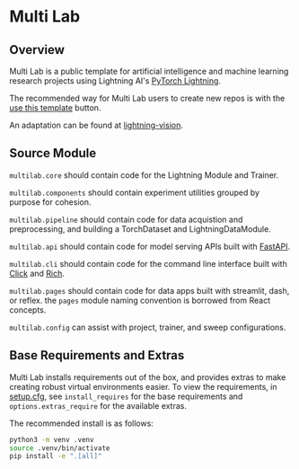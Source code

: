 # Multi Lab

## Overview

Multi Lab is a public template for artificial intelligence and machine learning research projects using Lightning AI's [PyTorch Lightning](https://lightning.ai/docs/pytorch/latest/).

The recommended way for Multi Lab users to create new repos is with the [use this template](https://docs.github.com/en/repositories/creating-and-managing-repositories/creating-a-repository-from-a-template) button.

An adaptation can be found at [lightning-vision](https://github.com/JustinGoheen/multilab-vision).

## Source Module

`multilab.core` should contain code for the Lightning Module and Trainer.

`multilab.components` should contain experiment utilities grouped by purpose for cohesion.

`multilab.pipeline` should contain code for data acquistion and preprocessing, and building a TorchDataset and LightningDataModule.

`multilab.api` should contain code for model serving APIs built with [FastAPI](https://fastapi.tiangolo.com/project-generation/#machine-learning-models-with-spacy-and-fastapi).

`multilab.cli` should contain code for the command line interface built with [Click](https://click.palletsprojects.com/en/8.1.x/) and [Rich](https://rich.readthedocs.io/en/stable/).

`multilab.pages` should contain code for data apps built with streamlit, dash, or reflex. the `pages` module naming convention is borrowed from React concepts.

`multilab.config` can assist with project, trainer, and sweep configurations.

## Base Requirements and Extras

Multi Lab installs requirements out of the box, and provides extras to make creating robust virtual environments easier. To view the requirements, in [setup.cfg](setup.cfg), see `install_requires` for the base requirements and `options.extras_require` for the available extras.

The recommended install is as follows:

```sh
python3 -m venv .venv
source .venv/bin/activate
pip install -e ".[all]"
```
